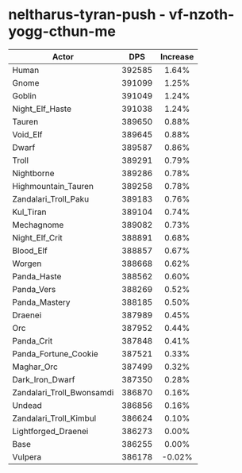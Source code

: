 # neltharus-tyran-push - vf-nzoth-yogg-cthun-me
| Actor | DPS | Increase |
|---|:---:|:---:|
|Human|392585|1.64%|
|Gnome|391099|1.25%|
|Goblin|391049|1.24%|
|Night_Elf_Haste|391038|1.24%|
|Tauren|389650|0.88%|
|Void_Elf|389645|0.88%|
|Dwarf|389587|0.86%|
|Troll|389291|0.79%|
|Nightborne|389286|0.78%|
|Highmountain_Tauren|389258|0.78%|
|Zandalari_Troll_Paku|389183|0.76%|
|Kul_Tiran|389104|0.74%|
|Mechagnome|389082|0.73%|
|Night_Elf_Crit|388891|0.68%|
|Blood_Elf|388857|0.67%|
|Worgen|388668|0.62%|
|Panda_Haste|388562|0.60%|
|Panda_Vers|388269|0.52%|
|Panda_Mastery|388185|0.50%|
|Draenei|387989|0.45%|
|Orc|387952|0.44%|
|Panda_Crit|387848|0.41%|
|Panda_Fortune_Cookie|387521|0.33%|
|Maghar_Orc|387499|0.32%|
|Dark_Iron_Dwarf|387350|0.28%|
|Zandalari_Troll_Bwonsamdi|386870|0.16%|
|Undead|386856|0.16%|
|Zandalari_Troll_Kimbul|386624|0.10%|
|Lightforged_Draenei|386273|0.00%|
|Base|386255|0.00%|
|Vulpera|386178|-0.02%|
